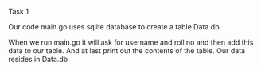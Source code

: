 Task 1

Our code main.go uses sqlite database to create a table Data.db.

When we run main.go it will ask for username and roll no and then add this data to our table. And at last print out the contents of the table. Our data resides in Data.db
